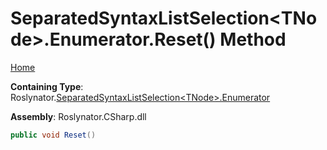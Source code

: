 <a name="_top"></a>

# SeparatedSyntaxListSelection\<TNode>\.Enumerator\.Reset\(\) Method

[Home](../../../../README.md#_top)

**Containing Type**: Roslynator\.[SeparatedSyntaxListSelection\<TNode>.Enumerator](../README.md#_top)

**Assembly**: Roslynator\.CSharp\.dll

```csharp
public void Reset()
```

